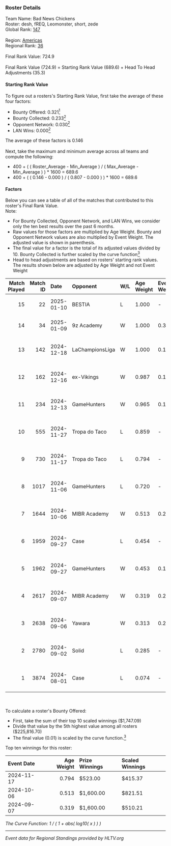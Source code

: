 ### Roster Details<br />
Team Name: Bad News Chickens<br />
Roster: desh, fREQ, Leomonster, short, zede<br />
Global Rank: [147](../../standings_global_2025_01_17.md)<br />
<br />
Region: [Americas]( ../../standings_americas_2025_01_17.md)<br />
Regional Rank: [36]( ../../standings_americas_2025_01_17.md)<br />
<br />
Final Rank Value:  724.9<br />
<br />
Final Rank Value (724.9) = Starting Rank Value (689.6) + Head To Head Adjustments (35.3)<br />

#### Starting Rank Value<br />
To figure out a rosters's Starting Rank Value, first take the average of these four factors:<br />
- Bounty Offered: 0.321[<sup>1</sup>](#table2)
- Bounty Collected: 0.233[<sup>2</sup>](#table1)
- Opponent Network: 0.030[<sup>2</sup>](#table1)
- LAN Wins: 0.000[<sup>2</sup>](#table1)

The average of these factors is 0.146<br />
<br />
Next, take the maximum and minimum average across all teams and compute the following:<br />
- 400 + ( ( Roster_Average - Min_Average ) / ( Max_Average - Min_Average ) ) * 1600 = 689.6
- 400 + ( ( 0.146 - 0.000 ) / ( 0.807 - 0.000 ) ) * 1600 = 689.6


#### Factors<br />
Below you can see a table of all of the matches that contributed to this roster's Final Rank Value.<br />
Note:<br />

- For Bounty Collected, Opponent Network, and LAN Wins, we consider only the ten best results over the past 6 months.
- Raw values for those factors are multiplied by Age Weight. Bounty and Opponent Network values are also multiplied by Event Weight. The adjusted value is shown in parenthesis.
- The final value for a factor is the total of its adjusted values divided by 10. Bounty Collected is further scaled by the curve function[<sup>3</sup>](#curveFunction)
- Head to head adjustments are based on rosters' starting rank values. The results shown below are adjusted by Age Weight and not Event Weight
<span id="table1"></span><br />


| Match Played | Match ID | Date       | Opponent        | W/L | Age Weight | Event Weight | Bounty Collected | Opponent Network | LAN Wins  | H2H Adj. | Roster                                |
| -: | -: | :- | :- | :- | :- | :- | :- | :- | :- | -: | :- |
|           15 |       22 | 2025-01-10 | BESTIA          | L   | 1.000      | -            | -                | -                | -         |    -2.93 | desh, fREQ, Leomonster, short, zede   |
|           14 |       34 | 2025-01-09 | 9z Academy      | W   | 1.000      | 0.384        | 0.000 (0.000)    | 0.264 (0.102)    | 0 (0.000) |     8.85 | desh, fREQ, Leomonster, short, zede   |
|           13 |      142 | 2024-12-18 | LaChampionsLiga | W   | 1.000      | 0.143        | 0.009 (0.001)    | 0.124 (0.018)    | 0 (0.000) |    11.39 | Alisson, desh, Leomonster, short, skr |
|           12 |      162 | 2024-12-16 | ex-Vikings      | W   | 0.987      | 0.143        | 0.015 (0.002)    | 0.330 (0.047)    | 0 (0.000) |    16.75 | Alisson, desh, Leomonster, short, skr |
|           11 |      234 | 2024-12-13 | GameHunters     | W   | 0.965      | 0.143        | 0.002 (0.000)    | 0.332 (0.046)    | 0 (0.000) |    16.51 | Alisson, desh, Leomonster, short, skr |
|           10 |      555 | 2024-11-27 | Tropa do Taco   | L   | 0.859      | -            | -                | -                | -         |    -8.95 | Alisson, desh, Leomonster, short, skr |
|            9 |      730 | 2024-11-17 | Tropa do Taco   | L   | 0.794      | -            | -                | -                | -         |    -9.78 | Alisson, desh, Leomonster, short, skr |
|            8 |     1017 | 2024-11-06 | GameHunters     | L   | 0.720      | -            | -                | -                | -         |   -11.03 | Alisson, desh, Leomonster, short, skr |
|            7 |     1644 | 2024-10-06 | MIBR Academy    | W   | 0.513      | 0.270        | 0.003 (0.000)    | 0.194 (0.027)    | 0 (0.000) |     7.31 | Alisson, desh, Leomonster, short, skr |
|            6 |     1959 | 2024-09-27 | Case            | L   | 0.454      | -            | -                | -                | -         |    -5.98 | Alisson, desh, Leomonster, short, skr |
|            5 |     1962 | 2024-09-27 | GameHunters     | W   | 0.453      | 0.143        | 0.002 (0.000)    | 0.332 (0.021)    | 0 (0.000) |     6.81 | Alisson, desh, Leomonster, short, skr |
|            4 |     2617 | 2024-09-07 | MIBR Academy    | W   | 0.319      | 0.270        | 0.003 (0.000)    | 0.194 (0.017)    | 0 (0.000) |     4.72 | Alisson, desh, Leomonster, short, skr |
|            3 |     2638 | 2024-09-06 | Yawara          | W   | 0.313      | 0.270        | 0.005 (0.000)    | 0.266 (0.022)    | 0 (0.000) |     4.79 | Alisson, desh, Leomonster, short, skr |
|            2 |     2780 | 2024-09-02 | Solid           | L   | 0.285      | -            | -                | -                | -         |    -2.19 | Alisson, desh, Leomonster, short, skr |
|            1 |     3874 | 2024-08-01 | Case            | L   | 0.074      | -            | -                | -                | -         |    -0.99 | Alisson, desh, Leomonster, short, skr |

<br />
<span id="table2"></span><br />
To calculate a roster's Bounty Offered:<br />

- First, take the sum of their top 10 scaled winnings ($1,747.09)
- Divide that value by the 5th highest value among all rosters ($225,816.70)
- The final value (0.01) is scaled by the curve function.[<sup>3</sup>](#curveFunction)

Top ten winnings for this roster:<br />

| Event Date | Age Weight | Prize Winnings | Scaled Winnings |
| :- | -: | :- | :- |
| 2024-11-17 |      0.794 | $523.00        | $415.37         |
| 2024-10-06 |      0.513 | $1,600.00      | $821.51         |
| 2024-09-07 |      0.319 | $1,600.00      | $510.21         |


<span id="curveFunction"></span>_The Curve Function: 1 / ( 1 + abs( log10( x ) ) )_<br />

---
_Event data for Regional Standings provided by HLTV.org_<br />
